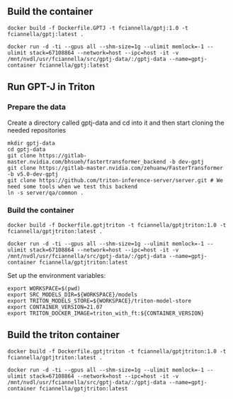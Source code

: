 ## Build the container

```
docker build -f Dockerfile.GPTJ -t fciannella/gptj:1.0 -t fciannella/gptj:latest .

docker run -d -ti --gpus all --shm-size=1g --ulimit memlock=-1 --ulimit stack=67108864 --network=host --ipc=host -it -v /mnt/nvdl/usr/fciannella/src/gptj-data/:/gptj-data --name=gptj-container fciannella/gptj:latest

```


## Run GPT-J in Triton

### Prepare the data
Create a directory called gptj-data and cd into it and then start cloning the needed repositories

```
mkdir gptj-data
cd gptj-data
git clone https://gitlab-master.nvidia.com/bhsueh/fastertransformer_backend -b dev-gptj
git clone https://gitlab-master.nvidia.com/zehuanw/FasterTransformer        -b v5.0-dev-gptj
git clone https://github.com/triton-inference-server/server.git # We need some tools when we test this backend
ln -s server/qa/common .

```

### Build the container

```
docker build -f Dockerfile.gptjtriton -t fciannella/gptjtriton:1.0 -t fciannella/gptjtriton:latest .

docker run -d -ti --gpus all --shm-size=1g --ulimit memlock=-1 --ulimit stack=67108864 --network=host --ipc=host -it -v /mnt/nvdl/usr/fciannella/src/gptj-data/:/gptj-data --name=gptj-container fciannella/gptjtriton:latest

```

Set up the environment variables:

```
export WORKSPACE=$(pwd)
export SRC_MODELS_DIR=${WORKSPACE}/models
export TRITON_MODELS_STORE=${WORKSPACE}/triton-model-store
export CONTAINER_VERSION=21.07
export TRITON_DOCKER_IMAGE=triton_with_ft:${CONTAINER_VERSION}
```


## Build the triton container

```
docker build -f Dockerfile.gptjtriton -t fciannella/gptjtriton:1.0 -t fciannella/gptjtriton:latest .

docker run -d -ti --gpus all --shm-size=1g --ulimit memlock=-1 --ulimit stack=67108864 --network=host --ipc=host -it -v /mnt/nvdl/usr/fciannella/src/gptj-data/:/gptj-data --name=gptj-container fciannella/gptjtriton:latest

```